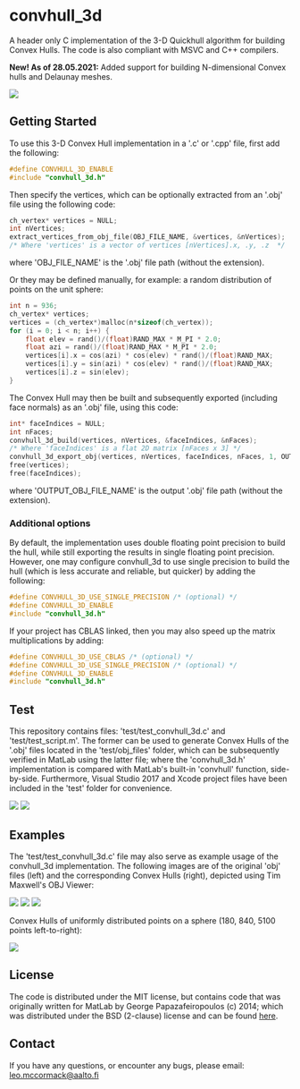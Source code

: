 # convhull_3d

A header only C implementation of the 3-D Quickhull algorithm for building Convex Hulls. The code is also compliant with MSVC and C++ compilers.

**New! As of 28.05.2021:** Added support for building N-dimensional Convex hulls and Delaunay meshes.

![](images/teapot_example.png)

## Getting Started

To use this 3-D Convex Hull implementation in a '.c' or '.cpp' file, first add the following:

```c
#define CONVHULL_3D_ENABLE
#include "convhull_3d.h"
```

Then specify the vertices, which can be optionally extracted from an '.obj' file using the following code:

```c
ch_vertex* vertices = NULL;
int nVertices;
extract_vertices_from_obj_file(OBJ_FILE_NAME, &vertices, &nVertices);
/* Where 'vertices' is a vector of vertices [nVertices].x, .y, .z  */
```

where 'OBJ_FILE_NAME' is the '.obj' file path (without the extension).

Or they may be defined manually, for example: a random distribution of points on the unit sphere:

```c
int n = 936;
ch_vertex* vertices;
vertices = (ch_vertex*)malloc(n*sizeof(ch_vertex));
for (i = 0; i < n; i++) {
    float elev = rand()/(float)RAND_MAX * M_PI * 2.0;
    float azi = rand()/(float)RAND_MAX * M_PI * 2.0;
    vertices[i].x = cos(azi) * cos(elev) * rand()/(float)RAND_MAX;
    vertices[i].y = sin(azi) * cos(elev) * rand()/(float)RAND_MAX;
    vertices[i].z = sin(elev);
}
```

The Convex Hull may then be built and subsequently exported (including face normals) as an '.obj' file, using this code:

```c
int* faceIndices = NULL;
int nFaces;
convhull_3d_build(vertices, nVertices, &faceIndices, &nFaces);
/* Where 'faceIndices' is a flat 2D matrix [nFaces x 3] */
convhull_3d_export_obj(vertices, nVertices, faceIndices, nFaces, 1, OUTPUT_OBJ_FILE_NAME);
free(vertices);
free(faceIndices);
```

where 'OUTPUT_OBJ_FILE_NAME' is the output '.obj' file path (without the extension).

### Additional options

By default, the implementation uses double floating point precision to build the hull, while still exporting the results in single floating point precision. However, one may configure convhull_3d to use single precision to build the hull (which is less accurate and reliable, but quicker) by adding the following:
```c
#define CONVHULL_3D_USE_SINGLE_PRECISION /* (optional) */
#define CONVHULL_3D_ENABLE
#include "convhull_3d.h"
```

If your project has CBLAS linked, then you may also speed up the matrix multiplications by adding:
```c
#define CONVHULL_3D_USE_CBLAS /* (optional) */
#define CONVHULL_3D_USE_SINGLE_PRECISION /* (optional) */
#define CONVHULL_3D_ENABLE
#include "convhull_3d.h"
```

## Test

This repository contains files: 'test/test_convhull_3d.c' and 'test/test_script.m'. The former can be used to generate Convex Hulls of the '.obj' files located in the 'test/obj_files' folder, which can be subsequently verified in MatLab using the latter file; where the 'convhull_3d.h' implementation is compared with MatLab's built-in 'convhull' function, side-by-side. Furthermore, Visual Studio 2017 and Xcode project files have been included in the 'test' folder for convenience.

![](images/tdesign_5100_sph.png)
![](images/teapot_matlab.png)

## Examples

The 'test/test_convhull_3d.c' file may also serve as example usage of the convhull_3d implementation. The following images are of the original 'obj' files (left) and the corresponding Convex Hulls (right), depicted using Tim Maxwell's OBJ Viewer:

![](images/violincase_example.png)
![](images/sandal_example.png)
![](images/trumpet_example.png)

Convex Hulls of uniformly distributed points on a sphere (180, 840, 5100 points left-to-right):

![](images/sph_tdesigns.png)

## License

The code is distributed under the MIT license, but contains code that was originally written for MatLab by George Papazafeiropoulos (c) 2014; which was distributed under the BSD (2-clause) license and can be found [here](https://se.mathworks.com/matlabcentral/fileexchange/48509-computational-geometry-toolbox?focused=3851286&tab=function).

## Contact

If you have any questions, or encounter any bugs, please email: leo.mccormack@aalto.fi
